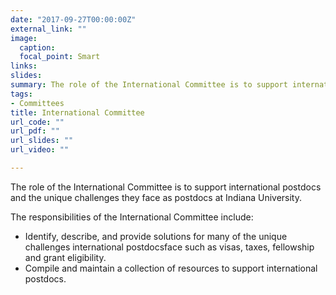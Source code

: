 ```yaml
---
date: "2017-09-27T00:00:00Z"
external_link: ""
image:
  caption: 
  focal_point: Smart
links:
slides: 
summary: The role of the International Committee is to support international postdocs and the unique challenges they face as postdocs at Indiana University.
tags:
- Committees
title: International Committee
url_code: ""
url_pdf: ""
url_slides: ""
url_video: ""

---
```

The role of the International Committee is to support international postdocs and the unique challenges they face as postdocs at Indiana University.

The responsibilities of the International Committee include:
* Identify, describe, and provide solutions for many of the unique challenges international postdocsface such as visas, taxes, fellowship and grant eligibility. 
* Compile and maintain a collection of resources to support international postdocs.



